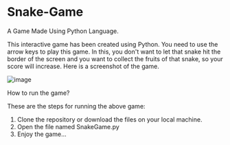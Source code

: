 # Snake-Game
A Game Made Using Python Language.

This interactive game has been created using Python. You need to use the arrow keys to play this game. In this, you don't want to let that snake hit the border of the screen and you want to collect the fruits of that snake, so your score will increase. Here is a screenshot of the game.

![image](https://user-images.githubusercontent.com/86470947/138683099-04672501-bddf-4ebe-b9f5-854cbe6b8ca5.png)


How to run the game?

These are the steps for running the above game:
1.  Clone the repository or download the files on your local machine.
2.  Open the file named SnakeGame.py
3.  Enjoy the game...
